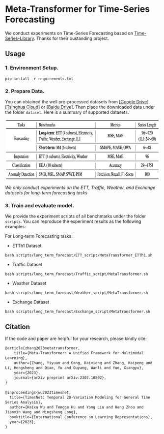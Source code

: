 # Meta-Transformer for Time-Series Forecasting

We conduct experiments on Time-Series Forecasting based on [Time-Series-Library](https://github.com/thuml/Time-Series-Library). Thanks for their oustanding project.
## Usage

### 1. Environment Setup.

```
pip install -r requirements.txt
```

###  2. Prepare Data. 
You can obtained the well pre-processed datasets from [[Google Drive]](https://drive.google.com/drive/folders/13Cg1KYOlzM5C7K8gK8NfC-F3EYxkM3D2?usp=sharing), [[Tsinghua Cloud]](https://cloud.tsinghua.edu.cn/f/84fbc752d0e94980a610/) or [[Baidu Drive]](https://pan.baidu.com/s/1r3KhGd0Q9PJIUZdfEYoymg?pwd=i9iy). Then place the downloaded data under the folder `dataset`. Here is a summary of supported datasets.

<p align="center">
<img src=".\pic\dataset.png" height = "200" alt="" align=center />
</p>

*We only conduct experiments on the ETT, Traffic, Weather, and Exchange datasets for long-term forecasting tasks*

### 3. Train and evaluate model. 
We provide the experiment scripts of all benchmarks under the folder `scripts`. You can reproduce the experiment results as the following examples:

For Long-term Forecasting tasks:
* ETTh1 Dataset
```
bash scripts/long_term_forecast/ETT_script/MetaTransformer_ETTh1.sh
```
* Traffic Dataset
```
bash scripts/long_term_forecast/Traffic_script/MetaTransformer.sh
```
* Weather Dataset
```
bash scripts/long_term_forecast/Weather_script/MetaTransformer.sh
```
* Exchange Dataset
```
bash scripts/long_term_forecast/Exchange_script/MetaTransformer.sh
```
## Citation

If the code and paper are helpful for your research, please kindly cite:

```
@article{zhang2023metatransformer,
    title={Meta-Transformer: A Unified Framework for Multimodal Learning}, 
    author={Zhang, Yiyuan and Gong, Kaixiong and Zhang, Kaipeng and Li, Hongsheng and Qiao, Yu and Ouyang, Wanli and Yue, Xiangyu},
    year={2023},
    journal={arXiv preprint arXiv:2307.10802},
}

@inproceedings{wu2023timesnet,
  title={TimesNet: Temporal 2D-Variation Modeling for General Time Series Analysis},
  author={Haixu Wu and Tengge Hu and Yong Liu and Hang Zhou and Jianmin Wang and Mingsheng Long},
  booktitle={International Conference on Learning Representations},
  year={2023},
}
```